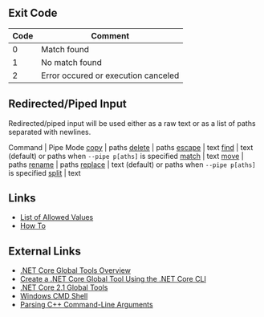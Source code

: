 ﻿## Exit Code

Code | Comment
--- | ---
0 | Match found
1 | No match found
2 | Error occured or execution canceled

## Redirected/Piped Input

Redirected/piped input will be used either as a raw text or as a list of paths separated with newlines.

Command | Pipe Mode
[copy](copy-command.md) | paths
[delete](delete-command.md) | paths
[escape](escape-command.md) | text
[find](find-command.md) | text (default) or paths when `--pipe p[aths]` is specified
[match](match-command.md) | text
[move](move-command.md) | paths
[rename](rename-command.md) | paths
[replace](replace-command.md) | text (default) or paths when `--pipe p[aths]` is specified
[split](split-command.md) | text

## Links

* [List of Allowed Values](AllowedValues.md)
* [How To](HowTo.md)

## External Links

* [.NET Core Global Tools Overview](https://docs.microsoft.com/dotnet/core/tools/global-tools)
* [Create a .NET Core Global Tool Using the .NET Core CLI](https://docs.microsoft.com/dotnet/core/tools/global-tools-how-to-create)
* [.NET Core 2.1 Global Tools](https://natemcmaster.com/blog/2018/05/12/dotnet-global-tools/)
* [Windows CMD Shell](https://ss64.com/nt/syntax.html)
* [Parsing C++ Command-Line Arguments](https://docs.microsoft.com/cpp/cpp/parsing-cpp-command-line-arguments?view=vs-2019)
